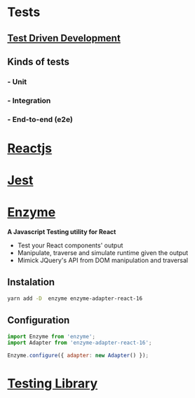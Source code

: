 # Tests

## [Test Driven Development](https://martinfowler.com/bliki/TestDrivenDevelopment.html)

## Kinds of tests

### - Unit

### - Integration

### - End-to-end (e2e)

# [Reactjs](https://reactjs.org/docs/testing.html)

# [Jest](https://jestjs.io/)

# [Enzyme](https://airbnb.io/enzyme/)

**A Javascript Testing utility for React**

- Test your React components' output
- Manipulate, traverse and simulate runtime given the output
- Mimick JQuery's API from DOM manipulation and traversal

## Instalation

```zsh
yarn add -D  enzyme enzyme-adapter-react-16
```

## Configuration

```js
import Enzyme from 'enzyme';
import Adapter from 'enzyme-adapter-react-16';

Enzyme.configure({ adapter: new Adapter() });
```

# [Testing Library](https://testing-library.com/docs/react-testing-library/intro)
